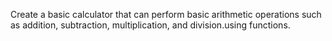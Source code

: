 Create a basic calculator that can perform basic arithmetic operations such as addition, subtraction, multiplication, and division.using functions.
